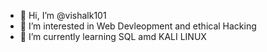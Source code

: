 - 👋 Hi, I’m @vishalk101
- 👀 I’m interested in Web Devleopment and ethical Hacking
- 🌱 I’m currently learning SQL amd KALI LINUX
<!---
vishalk101/vishalk101 is a ✨ special ✨ repository because its `README.md` (this file) appears on your GitHub profile.
You can click the Preview link to take a look at your changes.
--->
